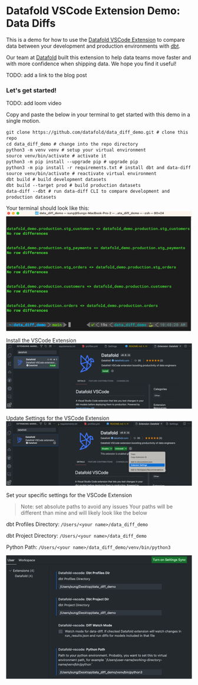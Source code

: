 # Datafold VSCode Extension Demo: Data Diffs

This is a demo for how to use the [Datafold VSCode Extension](https://marketplace.visualstudio.com/items?itemName=Datafold.datafold-vscode&ssr=false#overview) to compare data between your development and production environments with [dbt](https://www.getdbt.com/).

Our team at [Datafold](https://datafold.com/) built this extension to help data teams move faster and with more confidence when shipping data. We hope you find it useful!

TODO: add a link to the blog post


### Let's get started!

TODO: add loom video

Copy and paste the below in your terminal to get started with this demo in a single motion.

```shell
git clone https://github.com/datafold/data_diff_demo.git # clone this repo
cd data_diff_demo # change into the repo directory
python3 -m venv venv # setup your virtual environment
source venv/bin/activate # activate it
python3 -m pip install --upgrade pip # upgrade pip
python3 -m pip install -r requirements.txt # install dbt and data-diff
source venv/bin/activate # reactivate virtual environment
dbt build # build development datasets
dbt build --target prod # build production datasets
data-diff --dbt # run data-diff CLI to compare development and production datasets
```

Your terminal should look like this:
![Install Datafold Extension](./images/validate_setup.png)

Install the VSCode Extension
![Install Datafold Extension](./images/install_datafold_extension.png)


Update Settings for the VSCode Extension
![Update Settings](./images/update_settings.png)

Set your specific settings for the VSCode Extension
> Note: set absolute paths to avoid any issues
> Your paths will be different than mine and will likely look like the below

dbt Profiles Directory: `/Users/<your name>/data_diff_demo`

dbt Project Directory: `/Users/<your name>/data_diff_demo`

Python Path: `/Users/<your name>/data_diff_demo/venv/bin/python3`

![Set Settings](./images/specific_settings.png)